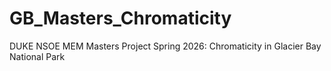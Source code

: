 # GB_Masters_Chromaticity
DUKE NSOE MEM Masters Project Spring 2026: Chromaticity in Glacier Bay National Park
